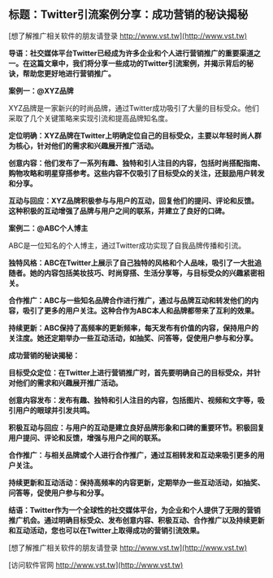 ## **标题：Twitter引流案例分享：成功营销的秘诀揭秘**

[想了解推广相关软件的朋友请登录 http://www.vst.tw](http://www.vst.tw)

**导语：社交媒体平台Twitter已经成为许多企业和个人进行营销推广的重要渠道之一。在这篇文章中，我们将分享一些成功的Twitter引流案例，并揭示背后的秘诀，帮助您更好地进行营销推广。**

**案例一：@XYZ品牌**

XYZ品牌是一家新兴的时尚品牌，通过Twitter成功吸引了大量的目标受众。他们采取了几个关键策略来实现引流和提高品牌知名度。

**定位明确：XYZ品牌在Twitter上明确定位自己的目标受众，主要以年轻时尚人群为核心，针对他们的需求和兴趣展开推广活动。**

**创意内容：他们发布了一系列有趣、独特和引人注目的内容，包括时尚搭配指南、购物攻略和明星穿搭参考。这些内容不仅吸引了目标受众的关注，还鼓励用户转发和分享。**

**互动与回应：XYZ品牌积极参与与用户的互动，回复他们的提问、评论和反馈。这种积极的互动增强了品牌与用户之间的联系，并建立了良好的口碑。**

**案例二：@ABC个人博主**

ABC是一位知名的个人博主，通过Twitter成功实现了自我品牌传播和引流。

**独特风格：ABC在Twitter上展示了自己独特的风格和个人品味，吸引了一大批追随者。她的内容包括美妆技巧、时尚穿搭、生活分享等，与目标受众的兴趣紧密相关。**

**合作推广：ABC与一些知名品牌合作进行推广，通过与品牌互动和转发他们的内容，吸引了更多的用户关注。这种合作为ABC本人和品牌都带来了互利的效果。**

**持续更新：ABC保持了高频率的更新频率，每天发布有价值的内容，保持用户的关注度。她还定期举办一些互动活动，如抽奖、问答等，促使用户参与和分享。**

**成功营销的秘诀揭秘：**

**目标受众定位：在Twitter上进行营销推广时，首先要明确自己的目标受众，并针对他们的需求和兴趣展开推广活动。**

**创意内容发布：发布有趣、独特和引人注目的内容，包括图片、视频和文字等，吸引用户的眼球并引发共鸣。**

**积极互动与回应：与用户的互动是建立良好品牌形象和口碑的重要环节。积极回复用户提问、评论和反馈，增强与用户之间的联系。**

**合作推广：与相关品牌或个人进行合作推广，通过互相转发和互动来吸引更多的用户关注。**

**持续更新和互动活动：保持高频率的内容更新，定期举办一些互动活动，如抽奖、问答等，促使用户参与和分享。**

**结语：Twitter作为一个全球性的社交媒体平台，为企业和个人提供了无限的营销推广机会。通过明确目标受众、发布创意内容、积极互动、合作推广以及持续更新和互动活动，您也可以在Twitter上取得成功的营销引流效果。**

[想了解推广相关软件的朋友请登录 http://www.vst.tw](http://www.vst.tw)


[访问软件官网 http://www.vst.tw](http://www.vst.tw)
